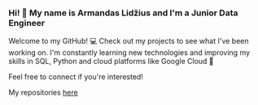 ### Hi! :wave: My name is Armandas Lidžius and I'm a Junior Data Engineer

Welcome to my GitHub! :computer: Check out my projects to see what I've been working on.
I'm constantly learning new technologies and improving my skills in SQL,
Python and cloud platforms like Google Cloud :floppy_disk:

Feel free to connect if you're interested!

My repositories [here](https://github.com/armandaslid?tab=repositories)
